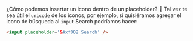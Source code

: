 ¿Cómo podemos insertar un icono dentro de un placeholder? :thinking: Tal vez te sea útil el `unicode` de los iconos, por ejemplo, si quisiéramos agregar el icono de búsqueda al `input` Search podríamos hacer: 

```html
<input placeholder='&#xf002 Search' />

```